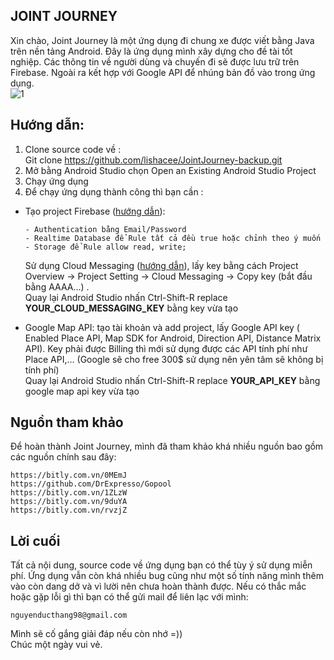 ## JOINT JOURNEY
Xin chào, Joint Journey là một ứng dụng đi chung xe được viết bằng Java trên nền tảng Android. Đây là ứng dụng mình xây dựng cho đề tài tốt nghiệp. Các thông tin về người dùng và chuyến đi sẽ được lưu trữ trên Firebase. Ngoài ra kết hợp với Google API để nhúng bản đồ vào trong ứng dụng.    
![1](Image/jointjourney.png)
## Hướng dẫn:
1.	Clone source code về :  
Git clone https://github.com/lishacee/JointJourney-backup.git
2.	Mở bằng Android Studio chọn Open an Existing Android Studio Project
3.	Chạy ứng dụng  
4. Để chạy ứng dụng thành công thì bạn cần :
-	Tạo project Firebase ([hướng dẫn](https://firebase.google.com/docs/android/setup?authuser=0)):  
  
        - Authentication bằng Email/Password  
        - Realtime Database để Rule tất cả đều true hoặc chỉnh theo ý muốn
        - Storage để Rule allow read, write;
  
    Sử dụng Cloud Messaging ([hướng dẫn](https://firebase.google.com/docs/cloud-messaging/android/client)), lấy key bằng cách Project Overview -> Project Setting -> Cloud Messaging -> Copy key (bắt đầu bằng AAAA…) .   
    Quay lại Android Studio nhấn Ctrl-Shift-R replace **YOUR_CLOUD_MESSAGING_KEY** bằng key vừa tạo  

-	Google Map API: tạo tài khoản và add project, lấy Google API key ( Enabled Place API, Map SDK for Android, Direction API, Distance Matrix API). Key phải được Billing thì mới sử dụng được các API tính phí như Place API,… (Google sẽ cho free 300$ sử dụng nên yên tâm sẽ không bị tính phí)  
    Quay lại Android Studio nhấn Ctrl-Shift-R replace **YOUR_API_KEY** bằng google map api key vừa tạo

## Nguồn tham khảo

Để hoàn thành Joint Journey, mình đã tham khảo khá nhiều nguồn bao gồm các nguồn chính sau đây:      

    https://bitly.com.vn/0MEmJ
    https://github.com/DrExpresso/Gopool
    https://bitly.com.vn/1ZLzW
    https://bitly.com.vn/9duYA
    https://bitly.com.vn/rvzjZ


## Lời cuối
Tất cả nội dung, source code về ứng dụng bạn có thể tùy ý sử dụng miễn phí. Ứng dụng vẫn còn khá nhiều bug cũng như một số tính năng mình thêm vào còn dang dở và vì lười nên chưa hoàn thành được. Nếu có thắc mắc hoặc gặp lỗi gì thì bạn có thể gửi mail để liên lạc với mình:   

    nguyenducthang98@gmail.com   
Mình sẽ cố gắng giải đáp nếu còn nhớ =))  
Chúc một ngày vui vẻ. 


